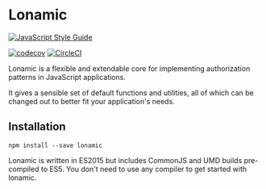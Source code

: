 # Lonamic

[![JavaScript Style Guide](https://cdn.rawgit.com/standard/standard/master/badge.svg)](https://github.com/standard/standard)

[![codecov](https://codecov.io/gh/EmiPhil/lonamic/branch/master/graph/badge.svg)](https://codecov.io/gh/EmiPhil/lonamic)
[![CircleCI](https://circleci.com/gh/EmiPhil/lonamic/tree/master.svg?style=svg)](https://circleci.com/gh/EmiPhil/lonamic/tree/master)

Lonamic is a flexible and extendable core for implementing authorization patterns in JavaScript applications.

It gives a sensible set of default functions and utilities, all of which can be changed out to better fit your application's needs.

## Installation

`npm install --save lonamic`

Lonamic is written in ES2015 but includes CommonJS and UMD builds pre-compiled to ES5. You don't need to use any compiler to  get started with lonamic.

